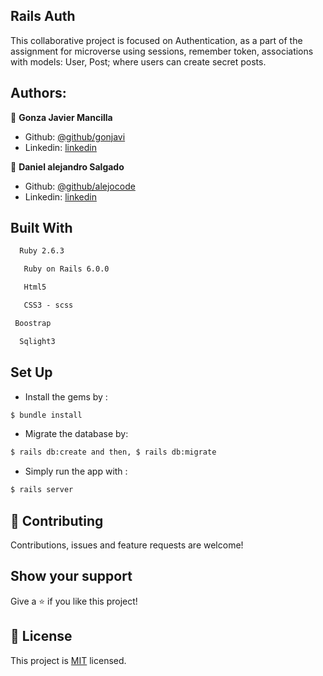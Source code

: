 ## Rails Auth 

This collaborative project is focused on Authentication, as a part of the assignment for microverse using sessions, remember token, associations with models: User, Post; where users can create secret posts.


## Authors:
 👤 **Gonza Javier Mancilla**

- Github: [@github/gonjavi](https://github.com/gonjavi)
- Linkedin: [linkedin](https://www.linkedin.com/in/g-javier-mancilla-a686a9178/)

 👤 **Daniel alejandro Salgado**

- Github: [@github/alejocode](https://github.com/AlejoCode)
- Linkedin: [linkedin](https://www.linkedin.com/in/daniel-alejandro-salgado-sanchez-13a740b1/)


## Built With
```bash
  Ruby 2.6.3
 ```
 ```bash
   Ruby on Rails 6.0.0
 ```
  ```bash
   Html5
 ```
  ```bash
   CSS3 - scss
 ```
  ```bash
 Boostrap
```
```bash
  Sqlight3
  ```

## Set Up
* Install the gems by :
```bash
$ bundle install
```
* Migrate the database by:
```bash
$ rails db:create and then, $ rails db:migrate
```
* Simply run the app with :
```bash
$ rails server
```

## 🤝 Contributing

Contributions, issues and feature requests are welcome!


## Show your support

Give a ⭐️ if you like this project!


## 📝 License

This project is [MIT](lic.url) licensed.
